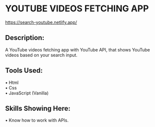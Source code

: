 # YOUTUBE VIDEOS FETCHING APP
https://search-youtube.netlify.app/

## Description: 
A YouTube videos fetching app with YouTube API, that shows YouTube videos based on your search input.

## Tools Used:
•	  Html<br>
•	  Css<br>
•	  JavaScript (Vanilla)

## Skills Showing Here: 
•	  Know how to work with APIs.

